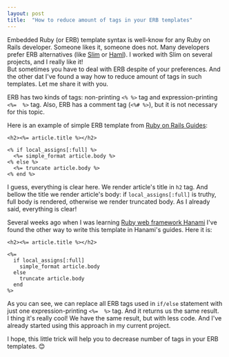 ```yaml
---
layout: post
title:  "How to reduce amount of tags in your ERB templates"
---
```


Embedded Ruby (or ERB) template syntax is well-know for any Ruby on Rails developer. Someone likes it, someone does not. Many developers prefer ERB alternatives (like [Slim](http://slim-lang.com/) or [Haml](http://haml.info/)). I worked with Slim on several projects, and I really like it!  
But sometimes you have to deal with ERB despite of your preferences. And the other dat I've found a way how to reduce amount of tags in such templates. Let me share it with you.

<!--more-->

ERB has two kinds of tags: non-printing `<% %>` tag and expression-printing `<%=  %>` tag. Also, ERB has a comment tag (`<%# %>`), but it is not necessary for this topic.

Here is an example of simple ERB template from [Ruby on Rails Guides](http://guides.rubyonrails.org/layouts_and_rendering.html):

```erb
<h2><%= article.title %></h2>

<% if local_assigns[:full] %>
  <%= simple_format article.body %>
<% else %>
  <%= truncate article.body %>
<% end %>
```

I guess, everything is clear here. We render article's title in `h2` tag. And bellow the title we render article's body: if `local_assigns[:full]` is truthy, full body is rendered, otherwise we render truncated body. As I already said, everything is clear!

Several weeks ago when I was learning [Ruby web framework Hanami](http://hanamirb.org/) I've found the other way to write this template in Hanami's guides. Here it is:

```erb
<h2><%= article.title %></h2>

<%=
  if local_assigns[:full]
    simple_format article.body
  else
    truncate article.body
  end
%>
```

As you can see, we can replace all ERB tags used in `if/else` statement with just one expression-printing `<%=  %>` tag. And it returns us the same result.  
I thing it's really cool! We have the same result, but with less code. And I've already started using this approach in my current project.

I hope, this little trick will help you to decrease number of tags in your ERB templates. 😊
